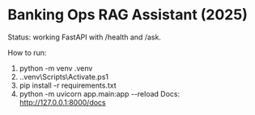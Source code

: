 # Banking Ops RAG Assistant (2025)

Status: working FastAPI with /health and /ask.

How to run:
1) python -m venv .venv
2) .\.venv\Scripts\Activate.ps1
3) pip install -r requirements.txt
4) python -m uvicorn app.main:app --reload
Docs: http://127.0.0.1:8000/docs

